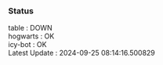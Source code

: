 ### Status


table : DOWN  
hogwarts : OK  
icy-bot : OK  
Latest Update : 2024-09-25 08:14:16.500829
